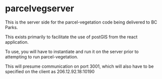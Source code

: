 # parcelvegserver

This is the server side for the parcel-vegetation code being delivered to BC Parks.

This exists primarily to facilitate the use of postGIS from the react application.

To use, you will have to instantiate and run it on the server prior to attempting to run parcel-vegetation.

This will presume communication on port 3001, which will also have to be specified on the client as 206.12.92.18:10190